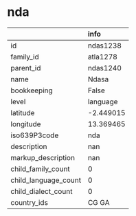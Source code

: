 # nda
|                      | info      |
|:---------------------|:----------|
| id                   | ndas1238  |
| family_id            | atla1278  |
| parent_id            | ndas1240  |
| name                 | Ndasa     |
| bookkeeping          | False     |
| level                | language  |
| latitude             | -2.449015 |
| longitude            | 13.369465 |
| iso639P3code         | nda       |
| description          | nan       |
| markup_description   | nan       |
| child_family_count   | 0         |
| child_language_count | 0         |
| child_dialect_count  | 0         |
| country_ids          | CG GA     |
